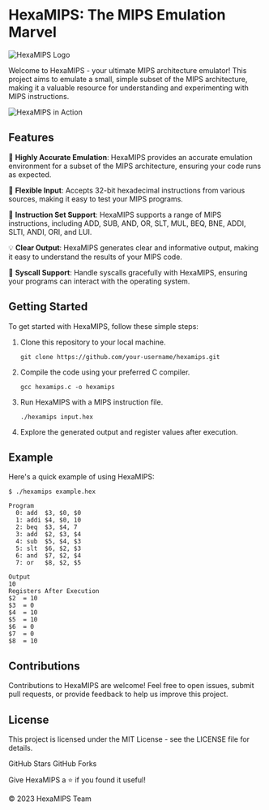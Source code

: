  # HexaMIPS: The MIPS Emulation Marvel
![HexaMIPS Logo](insert_your_logo_image_url_here)

Welcome to HexaMIPS - your ultimate MIPS architecture emulator! This project aims to emulate a small, simple subset of the MIPS architecture, making it a valuable resource for understanding and experimenting with MIPS instructions.

![HexaMIPS in Action](insert_animated_gif_or_screenshot_here)

## Features

🚀 **Highly Accurate Emulation**: HexaMIPS provides an accurate emulation environment for a subset of the MIPS architecture, ensuring your code runs as expected.

🔧 **Flexible Input**: Accepts 32-bit hexadecimal instructions from various sources, making it easy to test your MIPS programs.

📜 **Instruction Set Support**: HexaMIPS supports a range of MIPS instructions, including ADD, SUB, AND, OR, SLT, MUL, BEQ, BNE, ADDI, SLTI, ANDI, ORI, and LUI.

💡 **Clear Output**: HexaMIPS generates clear and informative output, making it easy to understand the results of your MIPS code.

🎉 **Syscall Support**: Handle syscalls gracefully with HexaMIPS, ensuring your programs can interact with the operating system.

## Getting Started

To get started with HexaMIPS, follow these simple steps:

1. Clone this repository to your local machine.
   ```
   git clone https://github.com/your-username/hexamips.git
   ```
2. Compile the code using your preferred C compiler.

   ```
   gcc hexamips.c -o hexamips
   ```

3. Run HexaMIPS with a MIPS instruction file.

   ```
   ./hexamips input.hex
   ```
4. Explore the generated output and register values after execution.

## Example

Here's a quick example of using HexaMIPS:

```
$ ./hexamips example.hex

Program
  0: add  $3, $0, $0
  1: addi $4, $0, 10
  2: beq  $3, $4, 7
  3: add  $2, $3, $4
  4: sub  $5, $4, $3
  5: slt  $6, $2, $3
  6: and  $7, $2, $4
  7: or   $8, $2, $5

Output
10
Registers After Execution
$2  = 10
$3  = 0
$4  = 10
$5  = 10
$6  = 0
$7  = 0
$8  = 10
```

## Contributions

Contributions to HexaMIPS are welcome! Feel free to open issues, submit pull requests, or provide feedback to help us improve this project.

## License

This project is licensed under the MIT License - see the LICENSE file for details.

GitHub Stars
GitHub Forks

Give HexaMIPS a ⭐️ if you found it useful!

© 2023 HexaMIPS Team
